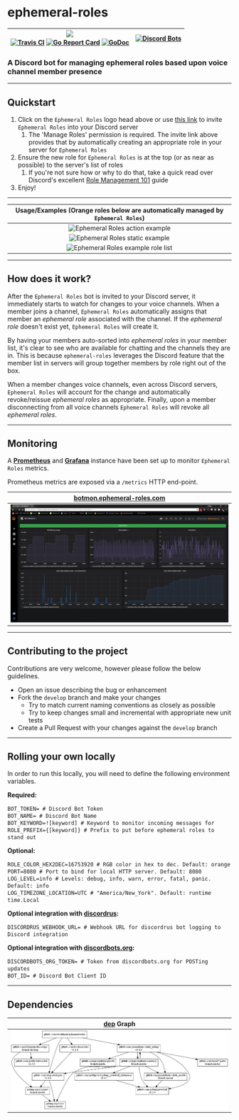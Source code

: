 # ephemeral-roles

| <a href="https://discordapp.com/api/oauth2/authorize?client_id=392419127626694676&permissions=268435456&scope=bot"><img src="https://raw.githubusercontent.com/ewohltman/ephemeral-roles/master/res/logo_Testa_anatomica_(1854)_-_Filippo_Balbi.jpg" width="100"></a><br/>[![Travis CI](https://travis-ci.org/ewohltman/ephemeral-roles.svg?branch=master)](https://travis-ci.org/ewohltman/ephemeral-roles.svg?branch=master) [![Go Report Card](https://goreportcard.com/badge/github.com/ewohltman/ephemeral-roles)](https://goreportcard.com/report/github.com/ewohltman/ephemeral-roles) [![GoDoc](https://godoc.org/github.com/ewohltman/ephemeral-roles/pkg?status.svg)](https://godoc.org/github.com/ewohltman/ephemeral-roles/pkg) | [![Discord Bots](https://discordbots.org/api/widget/392419127626694676.svg)](https://discordbots.org/bot/ephemeral-roles) |
| :------: | :------: |

### A Discord bot for managing ephemeral roles based upon voice channel member presence

----

## Quickstart

1. Click on the `Ephemeral Roles` logo head above or use [this link](https://discordapp.com/api/oauth2/authorize?client_id=392419127626694676&permissions=268435456&scope=bot)
to invite `Ephemeral Roles` into your Discord server
    1. The 'Manage Roles' permission is required.  The invite link above
    provides that by automatically creating an appropriate role in your server
    for `Ephemeral Roles` 
2. Ensure the new role for `Ephemeral Roles` is at the top (or as near as
possible) to the server's list of roles
    1. If you're not sure how or why to do that, take a quick read over
    Discord's excellent [Role Management 101](https://support.discordapp.com/hc/en-us/articles/214836687-Role-Management-101) guide
3. Enjoy!

----

| Usage/Examples \(Orange roles below are automatically managed by `Ephemeral Roles`\) |
| :------: |
| ![Ephemeral Roles action example](https://raw.githubusercontent.com/ewohltman/ephemeral-roles/master/res/action.gif) |
| ![Ephemeral Roles static example](https://raw.githubusercontent.com/ewohltman/ephemeral-roles/master/res/static.png) |
| ![Ephemeral Roles example role list](https://raw.githubusercontent.com/ewohltman/ephemeral-roles/master/res/roles.png) |

----

## How does it work?

After the `Ephemeral Roles` bot is invited to your Discord server, it
immediately starts to watch for changes to your voice channels.  When a member
joins a channel, `Ephemeral Roles` automatically assigns that member an
*ephemeral role* associated with the channel.  If the *ephemeral role* doesn't
exist yet, `Ephemeral Roles` will create it.

By having your members auto-sorted into *ephemeral roles* in your member list,
it's clear to see who are available for chatting and the channels they are in.
This is because `ephemeral-roles` leverages the Discord feature that the member
list in servers will group together members by role right out of the box.

When a member changes voice channels, even across Discord servers,
`Ephemeral Roles` will account for the change and automatically revoke/reissue
*ephemeral roles* as appropriate.  Finally, upon a member disconnecting from
all voice channels `Ephemeral Roles` will revoke all *ephemeral roles*.

----

## Monitoring

A **[Prometheus](https://prometheus.io/)** and **[Grafana](https://grafana.com/)** instance have been set up to monitor `Ephemeral Roles` metrics.

Prometheus metrics are exposed via a `/metrics` HTTP end-point.

| [botmon.ephemeral-roles.com](http://botmon.ephemeral-roles.com) |
| :------: |
| <a href="http://botmon.ephemeral-roles.com"><img src="https://raw.githubusercontent.com/ewohltman/ephemeral-roles/master/res/bot-metrics.png"></a> |

----

## Contributing to the project

Contributions are very welcome, however please follow the below guidelines.

* Open an issue describing the bug or enhancement
* Fork the `develop` branch and make your changes
  * Try to match current naming conventions as closely as possible
  * Try to keep changes small and incremental with appropriate new unit tests
* Create a Pull Request with your changes against the `develop` branch

----

## Rolling your own locally
 
In order to run this locally, you will need to define the following environment
variables.

**Required:**
```
BOT_TOKEN= # Discord Bot Token
BOT_NAME= # Discord Bot Name
BOT_KEYWORD=![keyword] # Keyword to monitor incoming messages for
ROLE_PREFIX={[keyword]} # Prefix to put before ephemeral roles to stand out
```

**Optional:**
```
ROLE_COLOR_HEX2DEC=16753920 # RGB color in hex to dec. Default: orange
PORT=8080 # Port to bind for local HTTP server. Default: 8080
LOG_LEVEL=info # Levels: debug, info, warn, error, fatal, panic. Default: info
LOG_TIMEZONE_LOCATION=UTC # "America/New_York". Default: runtime time.Local
```

**Optional integration with [discordrus](https://github.com/kz/discordrus):**
```
DISCORDRUS_WEBHOOK_URL= # Webhook URL for discordrus bot logging to Discord integration
```

**Optional integration with [discordbots.org](https://discordbots.org/):**
```
DISCORDBOTS_ORG_TOKEN= # Token from discordbots.org for POSTing updates
BOT_ID= # Discord Bot Client ID
```

----

## Dependencies

| [dep](https://github.com/golang/dep) Graph |
| :------: |
| ![Dependency graph](https://raw.githubusercontent.com/ewohltman/ephemeral-roles/master/res/dep_status_visual.png) |
